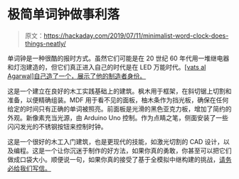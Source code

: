 # 极简单词钟做事利落

> 原文：<https://hackaday.com/2019/07/11/minimalist-word-clock-does-things-neatly/>

单词钟是一种很酷的报时方式。虽然它们可能是在 20 世纪 60 年代用一堆继电器和灯泡建造的，但它们真正进入自己的时代是在 LED 万能时代。[[vats al Agarwal]自己造了一个，展示了他的制造者身份。](https://www.instructables.com/id/Minimalistic-Word-Clock/)

这是一个建立在良好的木工实践基础上的建筑。枫木用于框架，在斜切锯上切割和准备，以便精确组装。MDF 用于看不见的面板，柚木条作为挡光板，确保在任何给定的时间只有正确的单词被照亮。前面板是光滑的黑色亚克力板，增加了简约的外观。新像素充当光源，由 Arduino Uno 控制。作为点睛之笔，侧面安装了一些闪闪发光的不锈钢按钮来控制时钟。

这是一个很好的木工入门建筑，也是更现代的技能，如激光切割的 CAD 设计，以及编程。这是一个让你沉迷于制作的好方法，如果你真的勇敢，你甚至可以把它们做成口袋大小。顺便说一句，如果你真的接受了基于全模拟中继构建的挑战，[请务必给我们写信。](http://hackaday.com/submit-a-tip)